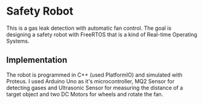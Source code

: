 # Safety Robot
This is a gas leak detection with automatic fan control. The goal is designing a safety robot with FreeRTOS that is a kind of Real-time Operating Systems. 

## Implementation
The robot is programmed in C++ (used PlatformIO) and simulated with Proteus. I used Arduino Uno as it's microcontroller, MQ2 Sensor for detecting gases and Ultrasonic Sensor for measuring the distance of a target object and two DC Motors for wheels and rotate the fan.
